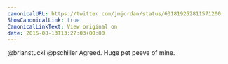 ```yaml
---
canonicalURL: https://twitter.com/jmjordan/status/631819252811571200
ShowCanonicalLink: true
CanonicalLinkText: View original on
date: 2015-08-13T13:27:03+00:00
---
```

@brianstucki @pschiller Agreed. Huge pet peeve of mine.